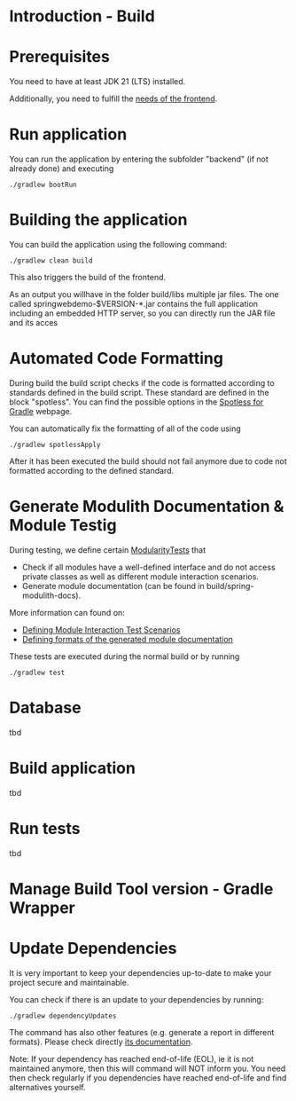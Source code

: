 # Introduction - Build

# Prerequisites
You need to have at least JDK 21 (LTS) installed.

Additionally, you need to fulfill the [needs of the frontend](../../frontend/docs/BUILD.md).

# Run application
You can run the application by entering the subfolder "backend" (if not already done) and executing
```
./gradlew bootRun
```

# Building the application
You can build the application using the following command:
```
./gradlew clean build
```
This also triggers the build of the frontend.

As an output you willhave in the folder build/libs multiple jar files. The one called springwebdemo-$VERSION-*.jar contains the full application including an embedded HTTP server, so you can directly run the JAR file and its acces

# Automated Code Formatting
During build the build script checks if the code is formatted according to standards defined in the build script. These standard are defined in the block "spotless".
You can find the possible options in the [Spotless for Gradle](https://github.com/diffplug/spotless/tree/main/plugin-gradle) webpage.

You can automatically fix the formatting of all of the code using
```
./gradlew spotlessApply
```
After it has been executed the build should not fail anymore due to code not formatted according to the defined standard.

# Generate Modulith Documentation & Module Testig
During testing, we define certain [ModularityTests](../src/test/java/eu/zuinnote/example/springwebdemo/ModularityTests.java) that
* Check if all modules have a well-defined interface and do not access private classes as well as different module interaction scenarios.
* Generate module documentation (can be found in build/spring-modulith-docs).

More information can found on:
* [Defining Module Interaction Test Scenarios](https://docs.spring.io/spring-modulith/reference/testing.html)
* [Defining formats of the generated module documentation](https://docs.spring.io/spring-modulith/reference/documentation.html)


These tests are executed during the normal build or by running
```
./gradlew test
```

# Database
tbd

# Build application
tbd
# Run tests

tbd

# Manage Build Tool version - Gradle Wrapper

# Update Dependencies
It is very important to keep your dependencies up-to-date to make your project secure and maintainable.

You can check if there is an update to your dependencies by running:
```
./gradlew dependencyUpdates
```

The command has also other features (e.g. generate a report in different formats). Please check directly [its documentation](https://github.com/ben-manes/gradle-versions-plugin).

Note: If your dependency has reached end-of-life (EOL), ie it is not maintained anymore, then this will command will NOT inform you. You need then check regularly if you dependencies have reached end-of-life and find alternatives yourself.